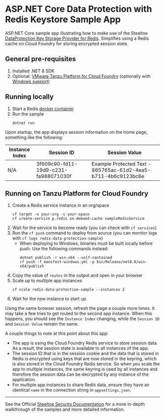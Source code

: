 ﻿# ASP.NET Core Data Protection with Redis Keystore Sample App

ASP.NET Core sample app illustrating how to make use of the Steeltoe [DataProtection Key Storage Provider for Redis](https://github.com/SteeltoeOSS/Steeltoe/tree/main/src/Security/src/DataProtection.Redis). Simplifies using a Redis cache on Cloud Foundry for storing encrypted session state.

## General pre-requisites

1. Installed .NET 8 SDK
1. Optional: [VMware Tanzu Platform for Cloud Foundry](https://docs.vmware.com/en/VMware-Tanzu-Application-Service/index.html)
   (optionally with [Windows support](https://docs.vmware.com/en/VMware-Tanzu-Application-Service/6.0/tas-for-vms/concepts-overview.html))

## Running locally

1. Start a Redis [docker container](https://github.com/SteeltoeOSS/Samples/blob/main/CommonTasks.md)
1. Run the sample
   ```
   dotnet run
   ```

Upon startup, the app displays session information on the home page, something like the following:

| Instance Index | Session ID | Session Value |
|---|---|---|
| N/A | 3f609c90-fd11-19d9-c231-fa988071030f | Example Protected Text - 865765ac-61d2-4ea5-b711-4b6c9123bc6e |

## Running on Tanzu Platform for Cloud Foundry

1. Create a Redis service instance in an org/space
   ```
   cf target -o your-org -s your-space
   cf create-service p.redis on-demand-cache sampleRedisService
   ```
1. Wait for the service to become ready (you can check with `cf services`)
1. Run the `cf push` command to deploy from source (you can monitor logs with `cf logs redis-data-protection-sample`)
   - When deploying to Windows, binaries must be built locally before push. Use the following commands instead:
     ```
     dotnet publish -r win-x64 --self-contained
     cf push -f manifest-windows.yml -p bin/Release/net8.0/win-x64/publish
     ```
1. Copy the value of `routes` in the output and open in your browser
1. Scale up to multiple app instances
   ```
   cf scale redis-data-protection-sample --instances 2
   ```
1. Wait for the new instance to start up.

Using the same browser session, refresh the page a couple more times.
It may take a few tries to get routed to the second app instance.
When this happens, you should see the `Instance Index` changing, while the `Session ID` and `Session Value` remain the same.

A couple things to note at this point about this app:

* The app is using the Cloud Foundry Redis service to store session data. As a result, the session state is available to all instances of the app.
* The session ID that is in the session cookie and the data that is stored in Redis is encrypted using keys that are now stored in the keyring,
which is also stored in the Cloud Foundry Redis service. So when you scale the app to multiple instances, the same keyring is used by all instances
and therefore the session data can be decrypted by any instance of the application.
* For multiple app instances to share Redis data, ensure they have an identical `name` in the connection string in `appsettings.json`.

---

See the Official [Steeltoe Security Documentation](https://docs.steeltoe.io/api/v3/security/) for a more in-depth walkthrough of the samples and more detailed information.
